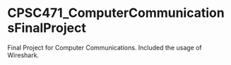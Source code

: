 # CPSC471_ComputerCommunicationsFinalProject
Final Project for Computer Communications. Included the usage of Wireshark.
